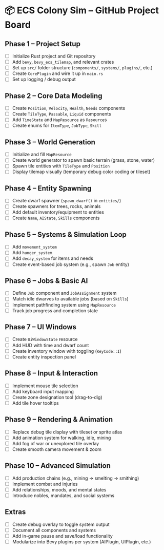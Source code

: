 # 📦 ECS Colony Sim – GitHub Project Board

## Phase 1 – Project Setup
- [ ] Initialize Rust project and Git repository
- [ ] Add `bevy`, `bevy_ecs_tilemap`, and relevant crates
- [ ] Set up `src/` folder structure (`components/`, `systems/`, `plugins/`, etc.)
- [ ] Create `CorePlugin` and wire it up in `main.rs`
- [ ] Set up logging / debug output

## Phase 2 – Core Data Modeling
- [ ] Create `Position`, `Velocity`, `Health`, `Needs` components
- [ ] Create `TileType`, `Passable`, `Liquid` components
- [ ] Add `TimeState` and `MapResource` as `Resource`s
- [ ] Create enums for `ItemType`, `JobType`, `Skill`

## Phase 3 – World Generation
- [ ] Initialize and fill `MapResource`
- [ ] Create world generator to spawn basic terrain (grass, stone, water)
- [ ] Spawn tile entities with `TileType` and `Position`
- [ ] Display tilemap visually (temporary debug color coding or tileset)

## Phase 4 – Entity Spawning
- [ ] Create dwarf spawner (`spawn_dwarf()` in `entities/`)
- [ ] Create spawners for trees, rocks, animals
- [ ] Add default inventory/equipment to entities
- [ ] Create `Name`, `AIState`, `Skills` components

## Phase 5 – Systems & Simulation Loop
- [ ] Add `movement_system`
- [ ] Add `hunger_system`
- [ ] Add `decay_system` for items and needs
- [ ] Create event-based job system (e.g., spawn `Job` entity)

## Phase 6 – Jobs & Basic AI
- [ ] Define `Job` component and `JobAssignment` system
- [ ] Match idle dwarves to available jobs (based on `Skills`)
- [ ] Implement pathfinding system using `MapResource`
- [ ] Track job progress and completion state

## Phase 7 – UI Windows
- [ ] Create `UiWindowState` resource
- [ ] Add HUD with time and dwarf count
- [ ] Create inventory window with toggling (`KeyCode::I`)
- [ ] Create entity inspection panel

## Phase 8 – Input & Interaction
- [ ] Implement mouse tile selection
- [ ] Add keyboard input mapping
- [ ] Create zone designation tool (drag-to-dig)
- [ ] Add tile hover tooltips

## Phase 9 – Rendering & Animation
- [ ] Replace debug tile display with tileset or sprite atlas
- [ ] Add animation system for walking, idle, mining
- [ ] Add fog of war or unexplored tile overlay
- [ ] Create smooth camera movement & zoom

## Phase 10 – Advanced Simulation
- [ ] Add production chains (e.g., mining → smelting → smithing)
- [ ] Implement combat and injuries
- [ ] Add relationships, moods, and mental states
- [ ] Introduce nobles, mandates, and social systems

## Extras
- [ ] Create debug overlay to toggle system output
- [ ] Document all components and systems
- [ ] Add in-game pause and save/load functionality
- [ ] Modularize into Bevy plugins per system (AIPlugin, UIPlugin, etc.)
